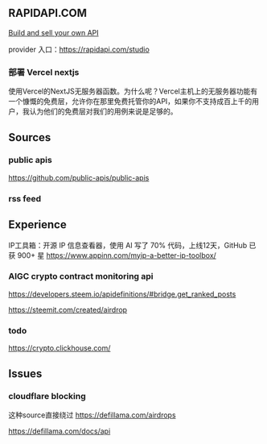 
## RAPIDAPI.COM

[Build and sell your own API](https://rapidapi.com/courses/build-and-sell-your-own-api)

provider 入口：https://rapidapi.com/studio

### 部署 Vercel nextjs

使用Vercel的NextJS无服务器函数。为什么呢？Vercel主机上的无服务器功能有一个慷慨的免费层，允许你在那里免费托管你的API，如果你不支持成百上千的用户，我认为他们的免费层对我们的用例来说是足够的。


## Sources
### public apis
https://github.com/public-apis/public-apis

### rss feed

## Experience

IP工具箱：开源 IP 信息查看器，使用 AI 写了 70% 代码，上线12天，GitHub 已获 900+ 星
https://www.appinn.com/myip-a-better-ip-toolbox/

### AIGC crypto contract monitoring api

https://developers.steem.io/apidefinitions/#bridge.get_ranked_posts

https://steemit.com/created/airdrop

### todo
https://crypto.clickhouse.com/

## Issues
### cloudflare blocking
这种source直接绕过
https://defillama.com/airdrops

https://defillama.com/docs/api
